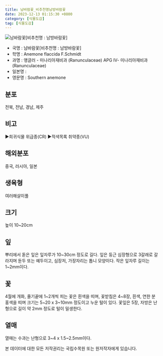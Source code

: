```yaml
---
title: 남바람꽃_비추천명남방바람꽃
date: 2023-12-13 01:15:30 +0800
category: [식물도감]
tag: [식물도감]
---
```




![남바람꽃[비추천명 : 남방바람꽃]](/fileUpload/plants/basic/Ranunculaceae/Anemone/P000051776/P000051776_202205_1_th2.jpg)
- 국명 : 남바람꽃[비추천명 : 남방바람꽃]
- 학명 : Anemone flaccida F.Schmidt
- 과명 : 앵글러 - 미나리아재비과 (Ranunculaceae) APG Ⅳ- 미나리아재비과 (Ranunculaceae)
- 일본명 : 
- 영문명 : Southern anemone


## 분포
전북, 전남, 경남, 제주
## 비고
▶희귀식물 위급종(CR)▶적색목록 취약종(VU)
## 해외분포
중국, 러시아, 일본
## 생육형
여러해살이풀
## 크기
높이 10~20cm
## 잎
뿌리에서 돋은 잎은 잎자루가 10~30cm 정도로 길다. 잎은 둥근 심장형으로 3갈래로 갈라지며 둔두 또는 예두이고, 심장저, 가장자리는 톱니 모양이다. 작은 잎자루 길이는 1~2mm이다.
## 꽃
4월에 개화, 줄기끝에 1~2개씩 피는 꽃은 흰색을 띠며, 꽃받침은 4~8장, 흰색, 연한 분홍색을 띠며 크기는 5~20 x 3~10mm 정도이고 누운 털이 있다. 꽃잎은 5장,  자방은 난형으로 길이 약 2mm 정도로 털이 밀생한다.
## 열매
열매는 수과는 난형으로 3~4 x 1.5~2.5mm이다.






본 데이터에 대한 모든 저작권리는 국립수목원 또는 원저작자에게 있습니다.
